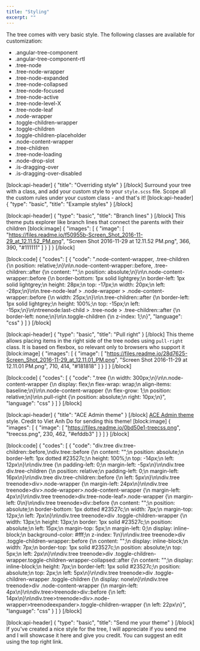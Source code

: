 ```yaml
---
title: "Styling"
excerpt: ""
---
```

The tree comes with very basic style.
The following classes are available for customization:

* .angular-tree-component
* .angular-tree-component-rtl
* .tree-node
* .tree-node-wrapper
* .tree-node-expanded
* .tree-node-collapsed
* .tree-node-focused
* .tree-node-active
* .tree-node-level-X
* .tree-node-leaf
* .node-wrapper
* .toggle-children-wrapper
* .toggle-children
* .toggle-children-placeholder
* .node-content-wrapper
* .tree-children
* .tree-node-loading
* .node-drop-slot
* .is-dragging-over
* .is-dragging-over-disabled


[block:api-header]
{
  "title": "Overriding style"
}
[/block]
Surround your tree with a class, and add your custom style to your `style.scss` file.
Scope all the custom rules under your custom class - and that's it!
[block:api-header]
{
  "type": "basic",
  "title": "Example styles"
}
[/block]

[block:api-header]
{
  "type": "basic",
  "title": "Branch lines"
}
[/block]
This theme puts explorer like branch lines that connect the parents with their children
[block:image]
{
  "images": [
    {
      "image": [
        "https://files.readme.io/f50955b-Screen_Shot_2016-11-29_at_12.11.52_PM.png",
        "Screen Shot 2016-11-29 at 12.11.52 PM.png",
        366,
        390,
        "#111111"
      ]
    }
  ]
}
[/block]

[block:code]
{
  "codes": [
    {
      "code": ".node-content-wrapper, .tree-children {\n  position: relative;\n}\n\n.node-content-wrapper::before, .tree-children::after {\n  content: \"\";\n  position: absolute;\n}\n\n.node-content-wrapper::before {\n  border-bottom: 1px solid lightgrey;\n  border-left: 1px solid lightgrey;\n  height: 28px;\n  top: -17px;\n  width: 20px;\n  left: -28px;\n}\n\n.tree-node-leaf > .node-wrapper > .node-content-wrapper::before {\n  width: 25px;\n}\n\n.tree-children::after {\n  border-left: 1px solid lightgrey;\n  height: 100%;\n  top: -15px;\n  left: -15px;\n}\n\ntreenode:last-child > .tree-node > .tree-children::after {\n  border-left: none;\n}\n\n.toggle-children {\n  z-index: 1;\n}",
      "language": "css"
    }
  ]
}
[/block]

[block:api-header]
{
  "type": "basic",
  "title": "Pull right"
}
[/block]
This theme allows placing items in the right side of the tree nodes using `pull-right` class.
It is based on flexbox, so relevant only to browsers who support it
[block:image]
{
  "images": [
    {
      "image": [
        "https://files.readme.io/28d7625-Screen_Shot_2016-11-29_at_12.11.01_PM.png",
        "Screen Shot 2016-11-29 at 12.11.01 PM.png",
        710,
        414,
        "#181818"
      ]
    }
  ]
}
[/block]

[block:code]
{
  "codes": [
    {
      "code": ".tree {\n  width: 300px;\n}\n\n.node-content-wrapper {\n  display: flex;\n  flex-wrap: wrap;\n  align-items: baseline;\n}\n\n.node-content-wrapper {\n  flex-grow: 1;\n  position: relative;\n}\n\n.pull-right {\n  position: absolute;\n  right: 10px;\n}",
      "language": "css"
    }
  ]
}
[/block]

[block:api-header]
{
  "title": "ACE Admin theme"
}
[/block]
[ACE Admin theme](http://ace.jeka.by/treeview.html) style.
Credit to Viet Anh Do for sending this theme!
[block:image]
{
  "images": [
    {
      "image": [
        "https://files.readme.io/0bd50e1-treecss.png",
        "treecss.png",
        230,
        462,
        "#efddb3"
      ]
    }
  ]
}
[/block]

[block:code]
{
  "codes": [
    {
      "code": "div.tree div.tree-children::before,\ndiv.tree::before {\n    content: \"\";\n    position: absolute;\n    border-left: 1px dotted #23527c;\n    height: 100%;\n    top: -14px;\n    left: 12px\n}\n\ndiv.tree {\n    padding-left: 0;\n    margin-left: -5px\n}\n\ndiv.tree div.tree-children {\n    position: relative;\n    padding-left: 0;\n    margin-left: 16px\n}\n\ndiv.tree div.tree-children::before {\n    left: 5px\n}\n\ndiv.tree treenode>div>.node-wrapper {\n    margin-left: 24px\n}\n\ndiv.tree treenode>div>.node-wrapper>.node-content-wrapper {\n    margin-left: 4px\n}\n\ndiv.tree treenode>div.tree-node-leaf>.node-wrapper {\n    margin-left: 0\n}\n\ndiv.tree treenode>div::before {\n    content: \"\";\n    position: absolute;\n    border-bottom: 1px dotted #23527c;\n    width: 7px;\n    margin-top: 12px;\n    left: 7px\n}\n\ndiv.tree treenode>div .toggle-children-wrapper {\n    width: 13px;\n    height: 13px;\n    border: 1px solid #23527c;\n    position: absolute;\n    left: 15px;\n    margin-top: 5px;\n    margin-left: 0;\n    display: inline-block;\n    background-color: #fff;\n    z-index: 1\n}\n\ndiv.tree treenode>div .toggle-children-wrapper::before {\n    content: \"\";\n    display: inline-block;\n    width: 7px;\n    border-top: 1px solid #23527c;\n    position: absolute;\n    top: 5px;\n    left: 2px\n}\n\ndiv.tree treenode>div .toggle-children-wrapper.toggle-children-wrapper-collapsed::after {\n    content: \"\";\n    display: inline-block;\n    height: 7px;\n    border-left: 1px solid #23527c;\n    position: absolute;\n    top: 2px;\n    left: 5px\n}\n\ndiv.tree treenode>div .toggle-children-wrapper .toggle-children {\n    display: none\n}\n\ndiv.tree treenode>div .node-content-wrapper {\n    margin-left: 4px\n}\n\ndiv.tree>treenode>div::before {\n    left: 14px\n}\n\ndiv.tree>treenode>div>.node-wrapper>treenodeexpander>.toggle-children-wrapper {\n    left: 22px\n}",
      "language": "css"
    }
  ]
}
[/block]

[block:api-header]
{
  "type": "basic",
  "title": "Send me your theme"
}
[/block]
If you've created a nice style for the tree, I will appreciate if you send me and I will showcase it here and give you credit.
You can suggest an edit using the top right link.